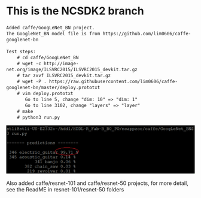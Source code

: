 # This is the NCSDK2 branch
    Added caffe/GoogLeNet_BN project. 
    The GoogleNet_BN model file is from https://github.com/lim0606/caffe-googlenet-bn
    
    Test steps:
        # cd caffe/GoogLeNet_BN
        # wget -c http://image-net.org/image/ILSVRC2015/ILSVRC2015_devkit.tar.gz
        # tar zxvf ILSVRC2015_devkit.tar.gz
        # wget -P . https://raw.githubusercontent.com/lim0606/caffe-googlenet-bn/master/deploy.prototxt
        # vim deploy.prototxt
           Go to line 5, change "dim: 10" => "dim: 1"
           Go to line 3102, change "layers" => "layer"
        # make
        # python3 run.py
        
   ![Alt text](guitar_result.png?raw=true "guitar_result")
   
   Also added caffe/resnet-101 and caffe/resnet-50 projects, for more detail, see the ReadME in resnet-101/resnet-50 folders


